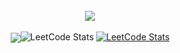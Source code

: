 <div align="center">
    <br>
    <img align="center" src="https://github-readme-streak-stats.herokuapp.com/?user=ToNuOne11&theme=transparent" />
    <br>
</div>
<div align="center">
    <br>
    <img align="center" src="(https://leetcode.card.workers.dev/juuute3110?theme=default&font=baloo&extension=null#gh-light-mode-only)](https://leetcode.com/u/juuute3110/#gh-light-mode-only) />
    <br>
</div>

[![LeetCode Stats](https://leetcode.card.workers.dev/juuute3110?theme=default&font=baloo&extension=null#gh-light-mode-only)](https://leetcode.com/u/juuute3110/#gh-light-mode-only)
[![LeetCode Stats](https://leetcode.card.workers.dev/juuute3110?theme=dark&font=baloo&extension=null#gh-dark-mode-only)](https://leetcode.com/u/juuute3110/#gh-dark-mode-only)

